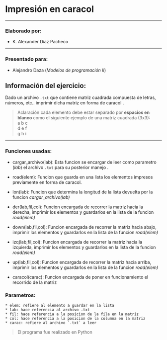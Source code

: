 # Impresión en caracol
***
### Elaborado por: 
* K. Alexander Diaz Pacheco
---
### Presentado para:
* Alejandro Daza (_Modelos de programación II_)
## Información del ejercicio: 
Dado un archivo `.txt` que contiene matriz cuadrada compuesta de letras, números, etc.. imprimir dicha matriz en forma de caracol .
> Aclaración:cada elemento debe estar separado por **espacios en blanco** como el siguiente ejemplo de una matriz cuadrada (3x3):  
> a b c  
> d e f  
> g h i

---
### Funciones usadas:

* cargar_archivo(lab): Esta funcion se encargar de leer como parametro (_lab_) el archivo `.txt` para su posterior manejo .

* road(elem): Funcion que guarda en una lista los elementos impresos previamente en forma de caracol.
* lon(lab): Funcion que determina la longitud de la lista devuelta por la funcion _cargar_archivo(lab)_
* der(lab,fil,col): Funcion encargada de recorrer la matriz hacia la derecha, imprimir los elementos y guardarlos en la lista de la funcion _road(elem)_
* down(lab,fil,col): Funcion encargada de recorrer la matriz hacia abajo, imprimir los elementos y guardarlos en la lista de la funcion _road(elem)_
* izq(lab,fil,col): Funcion encargada de recorrer la matriz hacia la izquierda, imprimir los elementos y guardarlos en la lista de la funcion _road(elem)_
* up(lab,fil,col): Funcion encargada de recorrer la matriz hacia arriba, imprimir los elementos y guardarlos en la lista de la funcion _road(elem)_
* caracol(carac): Funcion encargada de poner en funcionamiento el recorrido de la matriz 
### Parametros:
    * elem: refiere al elemento a guardar en la lista
    * lab: hace referencia al archivo .txt
    * fil: hace referencia a la posicion de la fila en la matriz
    * col: hace referencia a la posicion de la columna en la matriz 
    * carac: refiere al archivo `.txt` a leer
> El programa fue realizado en Python




